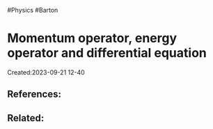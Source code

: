 #Physics #Barton 
# Momentum operator, energy operator and differential equation
Created:2023-09-21 12-40


## References:

## Related:



